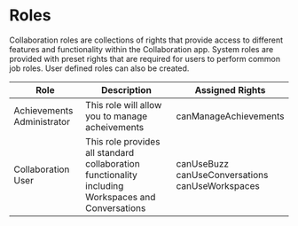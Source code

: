 # Roles

Collaboration roles are collections of rights that provide access to different features and functionality within the Collaboration app. System roles are provided with preset rights that are required for users to perform common job roles.  User defined roles can also be created.

|Role|Description|Assigned Rights|
|-|-|-|
|Achievements Administrator|This role will allow you to manage acheivements|canManageAchievements|
|Collaboration User|This role provides all standard collaboration functionality including Workspaces and Conversations|canUseBuzz<br>canUseConversations<br>canUseWorkspaces|
